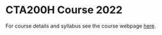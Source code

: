 # CTA200H Course 2022

For course details and syllabus see the course webpage [here](http://fhorrobingithub.io/CTA200H_2022).
